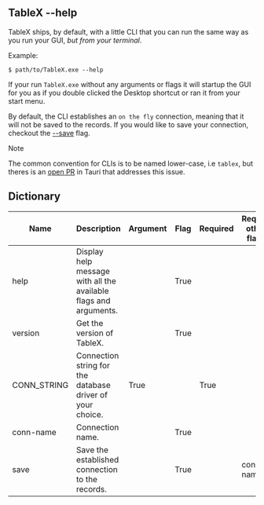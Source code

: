 ## TableX --help

TableX ships, by default, with a little CLI that you can run the same way as you run your GUI, _but from your terminal_.

Example:

```shell
$ path/to/TableX.exe --help
```

If your run `TableX.exe` without any arguments or flags it will startup the GUI for you as if you double clicked the Desktop shortcut or ran it from your start menu.

By default, the CLI establishes an `on the fly` connection, meaning that it will not be saved to the records.
If you would like to save your connection, checkout the [--save](#save---s) flag.

> [!NOTE]
> The common convention for CLIs is to be named lower-case, i.e `tablex`, but theres is an [open PR]() in Tauri that addresses this issue.

## Dictionary

<!-- prettier-ignore-start -->
| Name | Description | Argument | Flag | Required | Require other flags |
|---|---|---|---|---|---|
| help | Display help message with all the available flags and arguments. |  | True |  |  |
| version | Get the version of TableX. |  | True |  |  |
| CONN_STRING | Connection string for the database driver of your choice. | True |  | True |  |
| conn-name | Connection name. |  | True |  |  |
| save | Save the established connection to the records. |  | True |  | conn-name |
<!-- prettier-ignore-end -->
